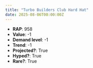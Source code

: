```yaml
---
title: "Turbo Builders Club Hard Hat"
date: 2025-08-06T00:00:00Z
---
```

- **RAP**: 958
- **Value**: -1
- **Demand level**: -1
- **Trend**: -1
- **Projected?**: True
- **Hyped?**: True
- **Rare?**: True
